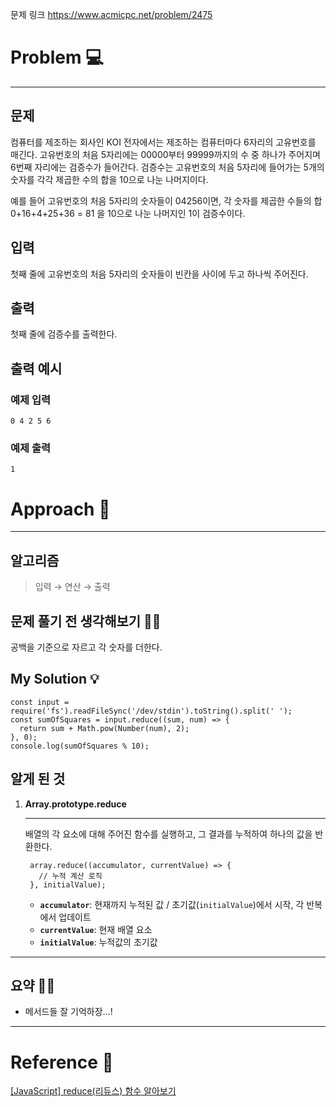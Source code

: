 <p>문제 링크
<a href="https://www.acmicpc.net/problem/2475">https://www.acmicpc.net/problem/2475</a></p>
<h1 id="problem-💻">Problem 💻</h1>
<hr />
<h2 id="문제">문제</h2>
<p>컴퓨터를 제조하는 회사인 KOI 전자에서는 제조하는 컴퓨터마다 6자리의 고유번호를 매긴다. 고유번호의 처음 5자리에는 00000부터 99999까지의 수 중 하나가 주어지며 6번째 자리에는 검증수가 들어간다. 검증수는 고유번호의 처음 5자리에 들어가는 5개의 숫자를 각각 제곱한 수의 합을 10으로 나눈 나머지이다.</p>
<p>예를 들어 고유번호의 처음 5자리의 숫자들이 04256이면, 각 숫자를 제곱한 수들의 합 0+16+4+25+36 = 81 을 10으로 나눈 나머지인 1이 검증수이다.</p>
<h2 id="입력">입력</h2>
<p>첫째 줄에 고유번호의 처음 5자리의 숫자들이 빈칸을 사이에 두고 하나씩 주어진다.</p>
<h2 id="출력">출력</h2>
<p>첫째 줄에 검증수를 출력한다.</p>
<h2 id="출력-예시">출력 예시</h2>
<h3 id="예제-입력">예제 입력</h3>
<pre><code>0 4 2 5 6</code></pre><h3 id="예제-출력">예제 출력</h3>
<pre><code>1</code></pre><h1 id="approach-📝">Approach 📝</h1>
<hr />
<h2 id="알고리즘">알고리즘</h2>
<blockquote>
<p>입력 → 연산 → 출력</p>
</blockquote>
<h2 id="문제-풀기-전-생각해보기-🤷♀️">문제 풀기 전 생각해보기 🤷‍♀️</h2>
<p>공백을 기준으로 자르고 각 숫자를 더한다.</p>
<h2 id="my-solution-💡">My Solution 💡</h2>
<pre><code class="language-jsx">const input = require('fs').readFileSync('/dev/stdin').toString().split(' ');
const sumOfSquares = input.reduce((sum, num) =&gt; {
  return sum + Math.pow(Number(num), 2);
}, 0);
console.log(sumOfSquares % 10);</code></pre>
<h2 id="알게-된-것">알게 된 것</h2>
<ol>
<li><p><strong>Array.prototype.reduce</strong></p>
<hr />
<p> 배열의 각 요소에 대해 주어진 함수를 실행하고, 그 결과를 누적하여 하나의 값을 반환한다.</p>
<pre><code class="language-jsx"> array.reduce((accumulator, currentValue) =&gt; {
   // 누적 계산 로직
 }, initialValue);</code></pre>
<ul>
<li><strong><code>accumulator</code></strong>: 현재까지 누적된 값 / 초기값(<code>initialValue</code>)에서 시작, 각 반복에서 업데이트</li>
<li><strong><code>currentValue</code></strong>: 현재 배열 요소</li>
<li><strong><code>initialValue</code></strong>: 누적값의 초기값</li>
</ul>
</li>
</ol>
<hr />
<h2 id="요약-💁♀️">요약 💁‍♀️</h2>
<ul>
<li>메서드들 잘 기억하장…!</li>
</ul>
<hr />
<h1 id="reference-📄">Reference 📄</h1>
<p><a href="https://5kdk.tistory.com/2">[JavaScript] reduce(리듀스) 함수 알아보기</a></p>